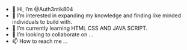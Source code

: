 - 👋 Hi, I’m @Auth3ntik804
- 👀 I’m interested in expanding my knowledge and finding like minded individuals to build with.
- 🌱 I’m currently learning HTML CSS AND JAVA SCRIPT.
- 💞️ I’m looking to collaborate on ...
- 📫 How to reach me ...

<!---
Auth3ntik804/Auth3ntik804 is a ✨ special ✨ repository because its `README.md` (this file) appears on your GitHub profile.
You can click the Preview link to take a look at your changes.
--->
